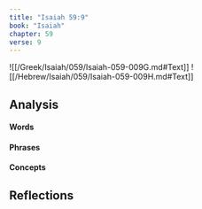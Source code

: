 ```yaml
---
title: "Isaiah 59:9"
book: "Isaiah"
chapter: 59
verse: 9
---
```

![[/Greek/Isaiah/059/Isaiah-059-009G.md#Text]]
![[/Hebrew/Isaiah/059/Isaiah-059-009H.md#Text]]

## Analysis

#### Words

#### Phrases

#### Concepts

## Reflections
